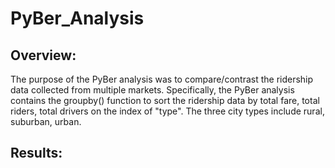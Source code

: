 # PyBer_Analysis

## Overview:

The purpose of the PyBer analysis was to compare/contrast the ridership data collected from multiple markets. Specifically, the PyBer analysis contains the groupby() function to sort the ridership data by total fare, total riders, total drivers on the index of "type". The three city types include rural, suburban, urban. 

## Results: 
